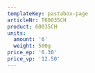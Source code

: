 ```yaml
---
templateKey: pastabox-page
articleNr: T60035CH
product: 60035CH
units:
  amount: '6'
  weight: 500g
price_ep: '6.30'
price_vp: '12.50'
---
```


